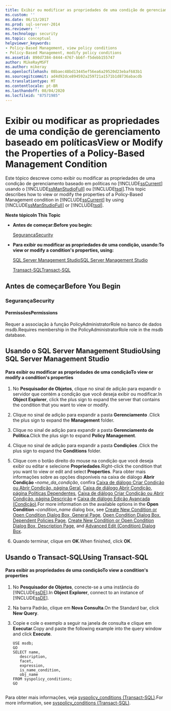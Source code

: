 ```yaml
---
title: Exibir ou modificar as propriedades de uma condição de gerenciamento baseado em políticas | Microsoft Docs
ms.custom: ''
ms.date: 06/13/2017
ms.prod: sql-server-2014
ms.reviewer: ''
ms.technology: security
ms.topic: conceptual
helpviewer_keywords:
- Policy-Based Management, view policy conditions
- Policy-Based Management, modify policy conditions
ms.assetid: 890d7384-8444-4767-bb6f-f5debb155747
author: MikeRayMSFT
ms.author: mikeray
ms.openlocfilehash: 08baec48bd13445ef56ea6a29520d23ebaf683b1
ms.sourcegitcommit: ad4d92dce894592a259721a1571b1d8736abacdb
ms.translationtype: MT
ms.contentlocale: pt-BR
ms.lasthandoff: 08/04/2020
ms.locfileid: "87571985"
---
```

# <a name="view-or-modify-the-properties-of-a-policy-based-management-condition"></a><span data-ttu-id="2c91f-102">Exibir ou modificar as propriedades de uma condição de gerenciamento baseado em políticas</span><span class="sxs-lookup"><span data-stu-id="2c91f-102">View or Modify the Properties of a Policy-Based Management Condition</span></span>
  <span data-ttu-id="2c91f-103">Este tópico descreve como exibir ou modificar as propriedades de uma condição de gerenciamento baseado em políticas no [!INCLUDE[ssCurrent](../../includes/sscurrent-md.md)] usando o [!INCLUDE[ssManStudioFull](../../includes/ssmanstudiofull-md.md)] ou [!INCLUDE[tsql](../../includes/tsql-md.md)].</span><span class="sxs-lookup"><span data-stu-id="2c91f-103">This topic describes how to view or modify the properties of a Policy-Based Management condition in [!INCLUDE[ssCurrent](../../includes/sscurrent-md.md)] by using [!INCLUDE[ssManStudioFull](../../includes/ssmanstudiofull-md.md)] or [!INCLUDE[tsql](../../includes/tsql-md.md)].</span></span>  
  
 <span data-ttu-id="2c91f-104">**Neste tópico**</span><span class="sxs-lookup"><span data-stu-id="2c91f-104">**In This Topic**</span></span>  
  
-   <span data-ttu-id="2c91f-105">**Antes de começar:**</span><span class="sxs-lookup"><span data-stu-id="2c91f-105">**Before you begin:**</span></span>  
  
     [<span data-ttu-id="2c91f-106">Segurança</span><span class="sxs-lookup"><span data-stu-id="2c91f-106">Security</span></span>](#Security)  
  
-   <span data-ttu-id="2c91f-107">**Para exibir ou modificar as propriedades de uma condição, usando:**</span><span class="sxs-lookup"><span data-stu-id="2c91f-107">**To view or modify a condition's properties, using:**</span></span>  
  
     [<span data-ttu-id="2c91f-108">SQL Server Management Studio</span><span class="sxs-lookup"><span data-stu-id="2c91f-108">SQL Server Management Studio</span></span>](#SSMSProcedure)  
  
     [<span data-ttu-id="2c91f-109">Transact-SQL</span><span class="sxs-lookup"><span data-stu-id="2c91f-109">Transact-SQL</span></span>](#TsqlProcedure)  
  
##  <a name="before-you-begin"></a><a name="BeforeYouBegin"></a> <span data-ttu-id="2c91f-110">Antes de começar</span><span class="sxs-lookup"><span data-stu-id="2c91f-110">Before You Begin</span></span>  
  
###  <a name="security"></a><a name="Security"></a> <span data-ttu-id="2c91f-111">Segurança</span><span class="sxs-lookup"><span data-stu-id="2c91f-111">Security</span></span>  
  
####  <a name="permissions"></a><a name="Permissions"></a> <span data-ttu-id="2c91f-112">Permissões</span><span class="sxs-lookup"><span data-stu-id="2c91f-112">Permissions</span></span>  
 <span data-ttu-id="2c91f-113">Requer a associação à função PolicyAdministratorRole no banco de dados msdb.</span><span class="sxs-lookup"><span data-stu-id="2c91f-113">Requires membership in the PolicyAdministratorRole role in the msdb database.</span></span>  
  
##  <a name="using-sql-server-management-studio"></a><a name="SSMSProcedure"></a> <span data-ttu-id="2c91f-114">Usando o SQL Server Management Studio</span><span class="sxs-lookup"><span data-stu-id="2c91f-114">Using SQL Server Management Studio</span></span>  
  
#### <a name="to-view-or-modify-a-conditions-properties"></a><span data-ttu-id="2c91f-115">Para exibir ou modificar as propriedades de uma condição</span><span class="sxs-lookup"><span data-stu-id="2c91f-115">To view or modify a condition's properties</span></span>  
  
1.  <span data-ttu-id="2c91f-116">No **Pesquisador de Objetos**, clique no sinal de adição para expandir o servidor que contém a condição que você deseja exibir ou modificar.</span><span class="sxs-lookup"><span data-stu-id="2c91f-116">In **Object Explorer**, click the plus sign to expand the server that contains the condition that you want to view or modify.</span></span>  
  
2.  <span data-ttu-id="2c91f-117">Clique no sinal de adição para expandir a pasta **Gerenciamento** .</span><span class="sxs-lookup"><span data-stu-id="2c91f-117">Click the plus sign to expand the **Management** folder.</span></span>  
  
3.  <span data-ttu-id="2c91f-118">Clique no sinal de adição para expandir a pasta **Gerenciamento de Política**.</span><span class="sxs-lookup"><span data-stu-id="2c91f-118">Click the plus sign to expand **Policy Management**.</span></span>  
  
4.  <span data-ttu-id="2c91f-119">Clique no sinal de adição para expandir a pasta **Condições** .</span><span class="sxs-lookup"><span data-stu-id="2c91f-119">Click the plus sign to expand the **Conditions** folder.</span></span>  
  
5.  <span data-ttu-id="2c91f-120">Clique com o botão direito do mouse na condição que você deseja exibir ou editar e selecione **Propriedades**.</span><span class="sxs-lookup"><span data-stu-id="2c91f-120">Right-click the condition that you want to view or edit and select **Properties**.</span></span> <span data-ttu-id="2c91f-121">Para obter mais informações sobre as opções disponíveis na caixa de diálogo **Abrir Condição -**_nome_da_condição_, confira [Caixa de diálogo Criar Condição ou Abrir Condição, página Geral](../../integration-services/general-page-of-integration-services-designers-options.md), [Caixa de diálogo Abrir Condição, página Políticas Dependentes](open-condition-dialog-box-dependent-policies-page.md), [Caixa de diálogo Criar Condição ou Abrir Condição, página Descrição](create-new-condition-or-open-condition-dialog-box-description-page.md) e [Caixa de diálogo Edição Avançada &#40;Condição&#41;](advanced-edit-condition-dialog-box.md).</span><span class="sxs-lookup"><span data-stu-id="2c91f-121">For more information on the available options in the **Open Condition -**_condition_name_ dialog box, see [Create New Condition or Open Condition Dialog Box, General Page](../../integration-services/general-page-of-integration-services-designers-options.md), [Open Condition Dialog Box, Dependent Policies Page](open-condition-dialog-box-dependent-policies-page.md), [Create New Condition or Open Condition Dialog Box, Description Page](create-new-condition-or-open-condition-dialog-box-description-page.md), and [Advanced Edit &#40;Condition&#41; Dialog Box](advanced-edit-condition-dialog-box.md).</span></span>  
  
6.  <span data-ttu-id="2c91f-122">Quando terminar, clique em **OK**.</span><span class="sxs-lookup"><span data-stu-id="2c91f-122">When finished, click **OK**.</span></span>  
  
##  <a name="using-transact-sql"></a><a name="TsqlProcedure"></a> <span data-ttu-id="2c91f-123">Usando o Transact-SQL</span><span class="sxs-lookup"><span data-stu-id="2c91f-123">Using Transact-SQL</span></span>  
  
#### <a name="to-view-a-conditions-properties"></a><span data-ttu-id="2c91f-124">Para exibir as propriedades de uma condição</span><span class="sxs-lookup"><span data-stu-id="2c91f-124">To view a condition's properties</span></span>  
  
1.  <span data-ttu-id="2c91f-125">No **Pesquisador de Objetos**, conecte-se a uma instância do [!INCLUDE[ssDE](../../includes/ssde-md.md)].</span><span class="sxs-lookup"><span data-stu-id="2c91f-125">In **Object Explorer**, connect to an instance of [!INCLUDE[ssDE](../../includes/ssde-md.md)].</span></span>  
  
2.  <span data-ttu-id="2c91f-126">Na barra Padrão, clique em **Nova Consulta**.</span><span class="sxs-lookup"><span data-stu-id="2c91f-126">On the Standard bar, click **New Query**.</span></span>  
  
3.  <span data-ttu-id="2c91f-127">Copie e cole o exemplo a seguir na janela de consulta e clique em **Executar**.</span><span class="sxs-lookup"><span data-stu-id="2c91f-127">Copy and paste the following example into the query window and click **Execute**.</span></span>  
  
    ```  
    USE msdb;  
    GO  
    SELECT name,  
       description,  
       facet,  
       expression,  
       is_name_condition,  
       obj_name  
    FROM syspolicy_conditions;  
    GO  
  
    ```  
  
 <span data-ttu-id="2c91f-128">Para obter mais informações, veja [syspolicy_conditions &#40;Transact-SQL&#41;](/sql/relational-databases/system-catalog-views/syspolicy-conditions-transact-sql).</span><span class="sxs-lookup"><span data-stu-id="2c91f-128">For more information, see [syspolicy_conditions &#40;Transact-SQL&#41;](/sql/relational-databases/system-catalog-views/syspolicy-conditions-transact-sql).</span></span>  
  
  
